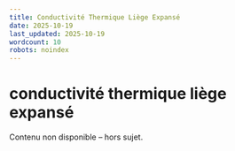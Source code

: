 ```yaml
---
title: Conductivité Thermique Liège Expansé
date: 2025-10-19
last_updated: 2025-10-19
wordcount: 10
robots: noindex
---
```


# conductivité thermique liège expansé

Contenu non disponible – hors sujet.
